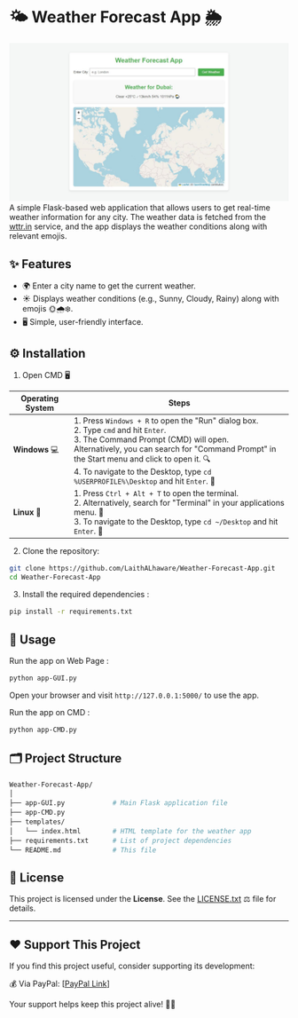 # 🌤️ Weather Forecast App 🌦️
![Image](Images/Capture.JPG)
A simple Flask-based web application that allows users to get real-time weather information for any city. The weather data is fetched from the [wttr.in](https://wttr.in/) service, and the app displays the weather conditions along with relevant emojis.

## ✨ Features 

- 🌍 Enter a city name to get the current weather.
- ☀️ Displays weather conditions (e.g., Sunny, Cloudy, Rainy) along with emojis 🌞🌧️❄️.
- 🖥️ Simple, user-friendly interface.

## ⚙️ Installation 

1. Open CMD 🖥️


| **Operating System** | **Steps**                                                                                                                   |
|----------------------|-----------------------------------------------------------------------------------------------------------------------------|
| **Windows** 💻        | 1. Press `Windows + R` to open the "Run" dialog box. <br> 2. Type `cmd` and hit `Enter`. <br> 3. The Command Prompt (CMD) will open. <br> Alternatively, you can search for "Command Prompt" in the Start menu and click to open it. 🔍 <br> 4. To navigate to the Desktop, type `cd %USERPROFILE%\Desktop` and hit `Enter`. 📂        |
| **Linux** 🐧          | 1. Press `Ctrl + Alt + T` to open the terminal. <br> 2. Alternatively, search for "Terminal" in your applications menu. 💨 <br> 3. To navigate to the Desktop, type `cd ~/Desktop` and hit `Enter`. 📂        |

2. Clone the repository:
```bash
git clone https://github.com/LaithALhaware/Weather-Forecast-App.git
cd Weather-Forecast-App
```

3. Install the required dependencies :
```bash
pip install -r requirements.txt
```

## 🚀 Usage 
Run the app on Web Page :
```bash
python app-GUI.py
```
Open your browser and visit `http://127.0.0.1:5000/` to use the app.
 
Run the app on CMD :
```bash
python app-CMD.py
```

## 🗂️ Project Structure 
```bash
Weather-Forecast-App/
│
├── app-GUI.py            # Main Flask application file
├── app-CMD.py                
├── templates/
│   └── index.html        # HTML template for the weather app
├── requirements.txt      # List of project dependencies
└── README.md             # This file
```



## 📝 License
This project is licensed under the **License**. See the [LICENSE.txt](LICENSE.txt) ⚖️ file for details.

---
## ❤️ Support This Project
If you find this project useful, consider supporting its development:

💰 Via PayPal: [[PayPal Link](https://www.paypal.com/ncp/payment/KC9EETJDVZQHG)]

Your support helps keep this project alive! 🚀🔥
